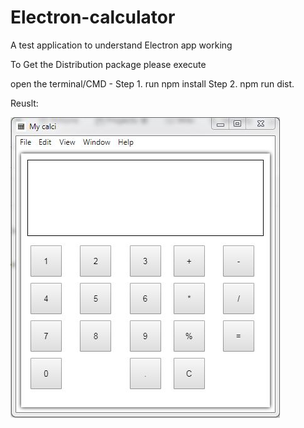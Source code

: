# Electron-calculator
A test application to understand Electron app working


To Get the Distribution package please execute

open the terminal/CMD -
Step 1. run npm install
Step 2. npm run dist.

Reuslt:

<img src="https://github.com/prabhat903/Electron-calculator/blob/master/electron_calculator.JPG" />
